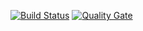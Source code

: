 [![Build Status](https://travis-ci.org/alexdwl/business-Maven-Webapp.svg?branch=master)](https://travis-ci.org/alexdwl/business-Maven-Webapp) 
[![Quality Gate](https://sonarcloud.io/api/project_badges/measure?project=alexdwl_business-Maven-Webapp&metric=alert_status)](https://sonarcloud.io/dashboard/index/alexdwl_business-Maven-Webapp)
